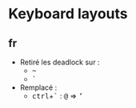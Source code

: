 # Keyboard layouts

## fr
- Retiré les deadlock sur : 
  - <kbd>~</kbd> 
  - <kbd>`</kbd>
- Remplacé :
  - <kbd>ctrl</kbd>+<kbd>`</kbd> : <kbd>@</kbd> => <kbd>’</kbd>
